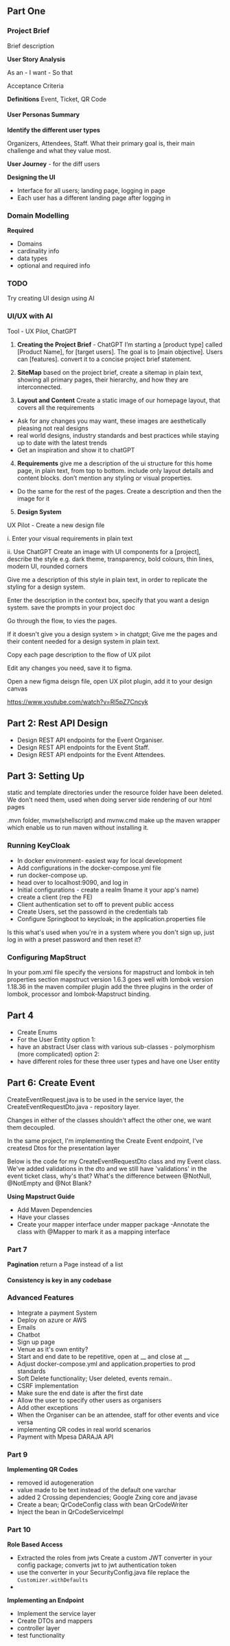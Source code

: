## Part One

### Project Brief
Brief description

**User Story Analysis**

 As an - I want - So that

Acceptance Criteria

**Definitions**
Event, Ticket, QR Code

#### User Personas Summary
**Identify the different user types**

Organizers, Attendees, Staff. What their primary goal is, their main challenge and what they value most.

**User Journey** - for the diff users

**Designing the UI**

* Interface for all users; landing page, logging in page
* Each user has a different landing page after logging in

### Domain Modelling

**Required**
* Domains
* cardinality info
* data types
* optional and required info

### TODO
Try creating UI design using AI

### UI/UX with AI

Tool - UX Pilot, ChatGPT

1. **Creating the Project Brief** - ChatGPT
I’m starting a [product type] called [Product Name], for [target users]. 
The goal is to [main objective]. 
Users can [features]. convert it to a concise project brief statement.

2. **SiteMap**
based on the project brief, create a sitemap in plain text, showing all primary pages, their hierarchy, and how they are interconnected.

3. **Layout and Content**
Create a static image of our homepage layout, that covers all the requirements
- Ask for any changes you may want, these images are aesthetically pleasing not real designs
- real world designs, industry standards and best practices while staying up to date with the latest trends
- Get an inspiration and show it to chatGPT

4. **Requirements**
give me a description of the ui structure for this home page, in plain text, from top to bottom. 
include only layout details and content blocks. don’t mention any styling or visual properties.

- Do the same for the rest of the pages. Create a description and then the image for it

5. **Design System**

UX Pilot - Create a new design file

i. Enter your visual requirements in plain text

ii. Use ChatGPT
Create an image with UI components for a [project], describe the style e.g. dark theme, transparency, bold colours, thin lines, modern UI, rounded corners

Give me a description of this style in plain text, in order to replicate the styling for a design system.

Enter the description in the context box, specify that you want a design system. save the prompts in your project doc

Go through the flow, to vies the pages. 

If it doesn't give you a design system > in chatgpt; Give me the pages and their content needed for a design system in plain text.

Copy each page description to the flow of UX pilot

Edit any changes you need, save it to figma.

Open a new figma deisgn file, open UX pilot plugin, add it to your design canvas

https://www.youtube.com/watch?v=Rl5pZ7Cncyk


## Part 2: Rest API Design

- Design REST API endpoints for the Event Organiser.
- Design REST API endpoints for the Event Staff.
- Design REST API endpoints for the Event Attendees.

## Part 3: Setting Up
static and template directories under the resource folder have been deleted.
We don't need them, used when doing server side rendering of our html pages

.mvn folder, mvnw(shellscript) and mvnw.cmd make up the maven wrapper which enable us to run maven without installing it.

### Running KeyCloak
* In docker environment- easiest way for local development
* Add configurations in the docker-compose.yml file
* run docker-compose up.
* head over to localhost:9090, and log in
* Initial configurations - create a realm 9name it your app's name)
* create a client (rep the FE)
* Client authentication set to off to prevent public access
* Create Users, set the passowrd in the credentials tab
* Configure Springboot to keycloak; in the application.properties file

Is this what's used when you're in a system where you don't sign up, just log in with a preset password and then reset it?

### Configuring MapStruct
In your pom.xml file specify the versions for mapstruct and lombok in teh properties section
mapstruct version 1.6.3 goes well with lombok version 1.18.36
in the maven compiler plugin add the three plugins in the order of lombok, processor and lombok-Mapstruct binding.


## Part 4
* Create Enums
* For the User Entity
option 1:
* have an abstract User class with various sub-classes - polymorphism (more complicated)
option 2:
* have different roles for these three user types and have one User entity

## Part 6: Create Event
CreateEventRequest.java is to be used in the service layer, the CreateEventRequestDto.java - repository layer.

Changes in either of the classes shouldn't affect the other one, we want them decoupled.

In the same project, I'm implementing the Create Event endpoint, I've createsd Dtos for the presentation layer

Below is the code for my CreateEventRequestDto class and my Event class. We've added validations in the dto and we still have 'validations' in the event ticket class, why's that? What's the difference between @NotNull, @NotEmpty and @Not Blank?

**Using Mapstruct Guide**

* Add Maven Dependencies
* Have your classes
* Create your mapper interface under mapper package
-Annotate the class with @Mapper to mark it as a mapping interface


### Part 7

**Pagination**
return a Page instead of a list

#### Consistency is key in any codebase


### Advanced Features
* Integrate a payment System
* Deploy on azure or AWS
* Emails
* Chatbot
* Sign up page
* Venue as it's own entity?
* Start and end date to be repetitive, open at __ and close at __
* Adjust docker-compose.yml and application.properties to prod standards
* Soft Delete functionality; User deleted, events remain..
* CSRF implementation
* Make sure the end date is after the first date
* Allow the user to specify other users as organisers
* Add other exceptions
* When the Organiser can be an attendee, staff for other events and vice versa
* implementing QR codes in real world scenarios
* Payment with Mpesa DARAJA API

### Part 9
**Implementing QR Codes**
* removed id autogeneration
* value made to be text instead of the default one varchar
* added 2 Crossing dependencies; Google Zxing core and javase
* Create a bean; QrCodeConfig class with bean QrCodeWriter
* Inject the bean in QrCodeServiceImpl


### Part 10
**Role Based Access**
* Extracted the roles from jwts 
Create a custom JWT converter in your config package; converts jwt to jwt authentication token
* use the converter in your SecurityConfig.java file replace the `Customizer.withDefaults`
* 

**Implementing an Endpoint**
* Implement the service layer
* Create DTOs and mappers
* controller layer
* test functionality

